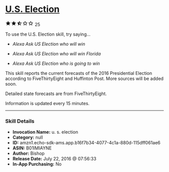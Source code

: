 # [U.S. Election](http://alexa.amazon.com/#skills/amzn1.echo-sdk-ams.app.b16f7b34-4077-4c1a-880d-115dff061ae6)
![2.8 stars](../../images/ic_star_black_18dp_1x.png)![2.8 stars](../../images/ic_star_black_18dp_1x.png)![2.8 stars](../../images/ic_star_half_black_18dp_1x.png)![2.8 stars](../../images/ic_star_border_black_18dp_1x.png)![2.8 stars](../../images/ic_star_border_black_18dp_1x.png) 25

To use the U.S. Election skill, try saying...

* *Alexa Ask US Election who will win*

* *Alexa Ask US Election who will win Florida*

* *Alexa Ask US Election who is going to win*

This skill reports the current forecasts of the 2016 Presidential Election according to FiveThirtyEight and Huffinton Post.  More sources will be added soon. 

Detailed state forecasts are from FiveThirtyEight. 

Information is updated every 15 minutes.

***

### Skill Details

* **Invocation Name:** u. s. election
* **Category:** null
* **ID:** amzn1.echo-sdk-ams.app.b16f7b34-4077-4c1a-880d-115dff061ae6
* **ASIN:** B01IMIAYNE
* **Author:** Bishop
* **Release Date:** July 22, 2016 @ 07:56:33
* **In-App Purchasing:** No
